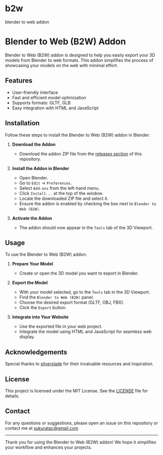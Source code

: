 # b2w
blender to web addon

# Blender to Web (B2W) Addon

Blender to Web (B2W) addon is designed to help you easily export your 3D models from Blender to  web formats. This addon simplifies the process of showcasing your models on the web with minimal effort.

## Features

- User-friendly interface
- Fast and efficient model optimization
- Supports formats: GLTF, GLB
- Easy integration with HTML and JavaScript

## Installation

Follow these steps to install the Blender to Web (B2W) addon in Blender:

1. **Download the Addon**
   - Download the addon ZIP file from the [releases section](https://github.com/sagirr/b2w/releases) of this repository.

2. **Install the Addon in Blender**
   - Open Blender.
   - Go to `Edit` -> `Preferences`.
   - Select `Add-ons` from the left-hand menu.
   - Click `Install...` at the top of the window.
   - Locate the downloaded ZIP file and select it.
   - Ensure the addon is enabled by checking the box next to `Blender to Web (B2W)`.

3. **Activate the Addon**
   - The addon should now appear in the `Tools` tab of the 3D Viewport.

## Usage

To use the Blender to Web (B2W) addon:

1. **Prepare Your Model**
   - Create or open the 3D model you want to export in Blender.

2. **Export the Model**
   - With your model selected, go to the `Tools` tab in the 3D Viewport.
   - Find the `Blender to Web (B2W)` panel.
   - Choose the desired export format (GLTF, OBJ, FBX).
   - Click the `Export` button.

3. **Integrate into Your Website**
   - Use the exported file in your web project.
   - Integrate the model using HTML and JavaScript for seamless web display.

## Acknowledgements

Special thanks to [silverslade](https://github.com/silverslade/) for their invaluable resources and inspiration.

## License

This project is licensed under the MIT License. See the [LICENSE](LICENSE) file for details.

## Contact

For any questions or suggestions, please open an issue on this repository or contact me at  sukuratac@gmail.com

---

Thank you for using the Blender to Web (B2W) addon! We hope it simplifies your workflow and enhances your projects.
